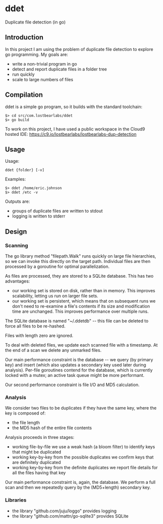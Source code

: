 # ddet
Duplicate file detection (in go)

## Introduction

In this project I am using the problem of duplicate file detection to explore go programming.  My goals are:
* write a non-trivial program in go
* detect and report duplicate files in a folder tree
* run quickly
* scale to large numbers of files


## Compilation

ddet is a simple go program, so it builds with the standard toolchain:

    $> cd src/com.lostbearlabs/ddet
    $> go build

To work on this project, I have used a public workspace in the Cloud9 hosted IDE:  https://c9.io/lostbearlabs/lostbearlabs-dup-detection

## Usage

Usage:

    ddet {folder} [-v]

Examples:

    $> ddet /home/eric.johnson
    $> ddet /etc -v
    
Outputs are:
* groups of duplicate files are written to stdout
* logging is written to stderr


## Design


### Scanning

The go library method "filepath.Walk" runs quickly on large file hierarchies, so we can invoke this directly on the target path.  Individual files are then processed by a goroutine for optimal parallelization.

As files are processed, they are stored to a SQLite database.  This has two advantages:

* our working set is stored on disk, rather than in memory.  This improves scalability, letting us run on larger file sets.
* our working set is persistent, which means that on subsequent runs we don't need to re-examine a file's contents if its size and modification time are unchanged.  This improves performance over multiple runs.

The SQLite database is named "~/.ddetdb" -- this file can be deleted to force all files to be re-hashed.

Files with length zero are ignored.

To deal with deleted files, we update each scanned file with a timestamp.  At the end of a scan we delete any unmarked files.

Our main performance constraint is the database -- we query (by primary key) and insert (which also updates a secondary key used later during analysis).  Per-file goroutines contend for the database, which is currently locked with a mutex;  an active task queue might be more performant.

Our second performance constraint is file I/O and MD5 calculation.

### Analysis


We consider two files to be duplicates if they have the same key, where the key is composed of:
* the file length
* the MD5 hash of the entire file contents

Analysis proceeds in three stages:
* working file-by-file we use a weak hash (a bloom filter) to identify keys that might be duplicated
* working key-by-key from the possible duplicates we confirm keys that are definitely duplicated
* working key-by-key from the definite duplicates we report file details for all the files having that key

Our main performance constraint is, again, the database.  We perform a full scan and then we repeatedly query by the (MD5+length) secondary key.


### Libraries

* the library "github.com/juju/loggo" provides logging
* the library "github.com/mattn/go-sqlite3" provides SQLite

